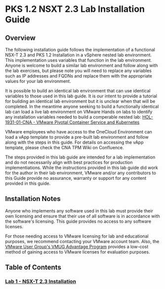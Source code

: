 # PKS 1.2 NSXT 2.3 Lab Installation Guide

## Overview

The following installation guide follows the implementation of a functional NSX-T 2.3 and PKS 1.2 Installation in a vSphere nested lab environment. This implementation uses variables that function in the lab environment. Anyone is welcome to build a similar lab environment and follow along with the lab exercises, but please note you will need to replace any variables such as IP addresses and FQDNs and replace them with the appropriate values for your lab environment. 

It is possible to build an identical lab environment that can use identical variables to those used in this lab guide. It is our intent to provide a tutorial for building an identical lab environment but it is unclear when that will be completed. In the meantime anyone seeking to build a functionally identical lab can load a live lab environment on VMware Hands on labs to identify any installation variables needed to build a comperable nested lab: [HOL-1931-01-CNA - VMware Pivotal Container Service and Kubernetes](https://www.vmwarelearningplatform.com/HOL/catalogs/catalog/874)

VMware employees who have access to the OneCloud Environment can load a vApp template to provide a pre-built lab environment and follow along with the steps in this guide. For details on accessing the vApp template, please check the CNA TPM Wiki on Confluence.

The steps provided in this lab guide are intended for a lab implementation and do not necessarily align with best practices for production implementiations. While the instructions provided in this lab guide did work for the author in their lab environment, VMware and/or any contributors to this Guide provide no assurance, warranty or support for any content provided in this guide.

## Installation Notes

Anyone who implements any software used in this lab must provide their own licensing and ensure that their use of all software is in accordance with the software's licensing. This guide provides no access to any software licenses.

For those needing access to VMware licensing for lab and educational purposes, we recommend contacting your VMware account team. Also, the [VMware User Group's VMUG Advantage Program](https://www.vmug.com/Join/VMUG-Advantage-Membership) provides a low-cost method of gaining access to VMware licenses for evaluation purposes.

## Table of Contents

### [Lab 1 - NSX-T 2.3 Installation](./Lab1-NsxtInstallation)


